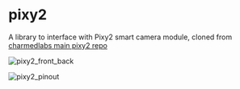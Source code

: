# pixy2
A library to interface with Pixy2 smart camera module,
cloned from [charmedlabs main pixy2 repo](https://github.com/charmedlabs/pixy2)

![pixy2_front_back](../master/doc/pixy2_front_back.jpg "pixy2_front_back")

![pixy2_pinout](../master/doc/pixy2_pinout.jpg "pixy2_pinout")
